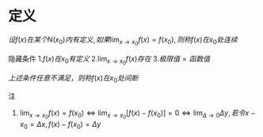 # 定义
$设f(x)在某个N(x_0)内有定义,\,如果\lim_{x\to x_0}f(x)=f(x_0),\,则称f(x)在x_0处连续$

隐藏条件
$1. f(x)在x_0有定义$
$2. \lim_{x\to x_0}f(x)存在$
$3. 极限值=函数值$

$上述条件任意不满足，则称f(x)在x_0处间断$

注
1. $\lim_{x\to x_0}f(x)=f(x_0)\Leftrightarrow\lim_{x\to x_0}[f(x)-f(x_0)]=0\Leftrightarrow \lim_{\Delta\to 0}\Delta y,\,若令x-x_0=\Delta x,\,f(x)-f(x_0)=\Delta y$
